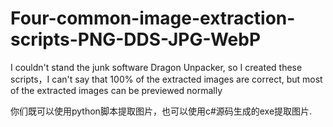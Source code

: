 # Four-common-image-extraction-scripts-PNG-DDS-JPG-WebP
I couldn't stand the junk software Dragon Unpacker, so I created these scripts，I can't say that 100% of the extracted images are correct, but most of the extracted images can be previewed normally


你们既可以使用python脚本提取图片，也可以使用c#源码生成的exe提取图片.
